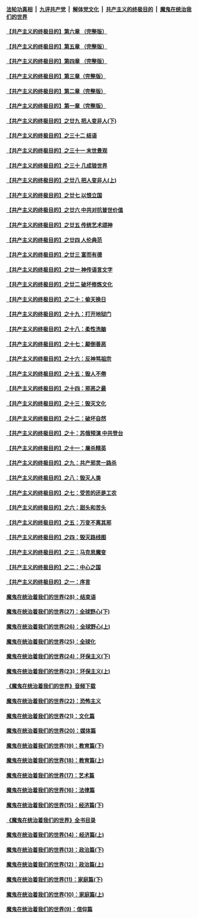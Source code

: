 ####  [法轮功真相](../../../../basic/blob/master/README.md?t=05091001) &nbsp;|&nbsp; [九评共产党](../../../../9ping.md/blob/master/README.md?t=05091001) &nbsp;|&nbsp; [解体党文化](../../../../jtdwh.md/blob/master/README.md?t=05091001)  &nbsp;|&nbsp; [共产主义的终极目的](../../../../gczydzjmd.md/blob/master/README.md?t=05091001) &nbsp;|&nbsp; [魔鬼在统治我们的世界](../../../../mgztzwmdsj.md/blob/master/README.md?t=05091001) 

#### [【共产主义的终极目的】第六章 （完整版）](../pages/nsc422/n11428913.md?t=05091001) 

#### [【共产主义的终极目的】第五章 （完整版）](../pages/nsc422/n11428912.md?t=05091001) 

#### [【共产主义的终极目的】第四章 （完整版）](../pages/nsc422/n11428907.md?t=05091001) 

#### [【共产主义的终极目的】第三章（完整版）](../pages/nsc422/n11428848.md?t=05091001) 

#### [【共产主义的终极目的】第二章（完整版）](../pages/nsc422/n11428831.md?t=05091001) 

#### [【共产主义的终极目的】第一章（完整版）](../pages/nsc422/n11417651.md?t=05091001) 

#### [【共产主义的终极目的】之廿九 把人变非人(下)](../pages/nsc422/n11344140.md?t=05091001) 

#### [【共产主义的终极目的】之三十二 结语](../pages/nsc422/n11360535.md?t=05091001) 

#### [【共产主义的终极目的】之三十一 末世景观](../pages/nsc422/n11351129.md?t=05091001) 

#### [【共产主义的终极目的】之三十 几成狼世界](../pages/nsc422/n11348280.md?t=05091001) 

#### [【共产主义的终极目的】之廿八 把人变非人(上)](../pages/nsc422/n11340492.md?t=05091001) 

#### [【共产主义的终极目的】之廿七 以恨立国](../pages/nsc422/n11336944.md?t=05091001) 

#### [【共产主义的终极目的】之廿六 中共对抗普世价值](../pages/nsc422/n11324785.md?t=05091001) 

#### [【共产主义的终极目的】之廿五 传统艺术颂神](../pages/nsc422/n11296396.md?t=05091001) 

#### [【共产主义的终极目的】之廿四 人伦典范](../pages/nsc422/n11296397.md?t=05091001) 

#### [【共产主义的终极目的】之廿三 富而有德](../pages/nsc422/n11283598.md?t=05091001) 

#### [【共产主义的终极目的】之廿一 神传语言文字](../pages/nsc422/n11263265.md?t=05091001) 

#### [【共产主义的终极目的】之廿二 破坏修炼文化](../pages/nsc422/n11245728.md?t=05091001) 

#### [【共产主义的终极目的】之二十：偷天换日](../pages/nsc422/n11238846.md?t=05091001) 

#### [【共产主义的终极目的】之十九：打开地狱门](../pages/nsc422/n11206376.md?t=05091001) 

#### [【共产主义的终极目的】之十八：柔性洗脑](../pages/nsc422/n11199994.md?t=05091001) 

#### [【共产主义的终极目的】之十七：颠倒善恶](../pages/nsc422/n11179782.md?t=05091001) 

#### [【共产主义的终极目的】之十六：反神骂祖宗](../pages/nsc422/n11166798.md?t=05091001) 

#### [【共产主义的终极目的】之十五：毁人不倦](../pages/nsc422/n11166792.md?t=05091001) 

#### [【共产主义的终极目的】之十四：邪恶之最](../pages/nsc422/n11150249.md?t=05091001) 

#### [【共产主义的终极目的】之十三：毁灭文化](../pages/nsc422/n11135227.md?t=05091001) 

#### [【共产主义的终极目的】之十二：破坏自然](../pages/nsc422/n11135214.md?t=05091001) 

#### [【共产主义的终极目的】之十：苏俄预演 中共登台](../pages/nsc422/n11118424.md?t=05091001) 

#### [【共产主义的终极目的】之十一：屠杀精英](../pages/nsc422/n11118442.md?t=05091001) 

#### [【共产主义的终极目的】之九：共产邪灵一路杀](../pages/nsc422/n11114139.md?t=05091001) 

#### [【共产主义的终极目的】之八：毁灭人类](../pages/nsc422/n11108503.md?t=05091001) 

#### [【共产主义的终极目的】之七：受苦的还是工农](../pages/nsc422/n11101809.md?t=05091001) 

#### [【共产主义的终极目的】之六：甜头和苦头](../pages/nsc422/n11096971.md?t=05091001) 

#### [【共产主义的终极目的】之五：万变不离其邪](../pages/nsc422/n11091285.md?t=05091001) 

#### [【共产主义的终极目的】之四：毁灭路线图](../pages/nsc422/n11086284.md?t=05091001) 

#### [【共产主义的终极目的】之三：马克思魔变](../pages/nsc422/n11061941.md?t=05091001) 

#### [【共产主义的终极目的】之二：中心之国](../pages/nsc422/n11047728.md?t=05091001) 

#### [【共产主义的终极目的】之一：序言](../pages/nsc422/n11086077.md?t=05091001) 

#### [魔鬼在统治着我们的世界(28)：结束语](../pages/nsc422/n10936246.md?t=05091001) 

#### [魔鬼在统治着我们的世界(27)：全球野心(下)](../pages/nsc422/n10928319.md?t=05091001) 

#### [魔鬼在统治着我们的世界(26)：全球野心(上)](../pages/nsc422/n10900318.md?t=05091001) 

#### [魔鬼在统治着我们的世界(25)：全球化](../pages/nsc422/n10788205.md?t=05091001) 

#### [魔鬼在统治着我们的世界(24)：环保主义(下)](../pages/nsc422/n10695307.md?t=05091001) 

#### [魔鬼在统治着我们的世界(23)：环保主义(上)](../pages/nsc422/n10688613.md?t=05091001) 

#### [《魔鬼在统治着我们的世界》音频下载](../pages/nsc422/n10635553.md?t=05091001) 

#### [魔鬼在统治着我们的世界(22)：恐怖主义](../pages/nsc422/n10614727.md?t=05091001) 

#### [魔鬼在统治着我们的世界(21)：文化篇](../pages/nsc422/n10597706.md?t=05091001) 

#### [魔鬼在统治着我们的世界(20)：媒体篇](../pages/nsc422/n10586579.md?t=05091001) 

#### [魔鬼在统治着我们的世界(19)：教育篇(下)](../pages/nsc422/n10564808.md?t=05091001) 

#### [魔鬼在统治着我们的世界(18)：教育篇(上)](../pages/nsc422/n10526970.md?t=05091001) 

#### [魔鬼在统治着我们的世界(17)：艺术篇](../pages/nsc422/n10499093.md?t=05091001) 

#### [魔鬼在统治着我们的世界(16)：法律篇](../pages/nsc422/n10485969.md?t=05091001) 

#### [魔鬼在统治着我们的世界(15)：经济篇(下)](../pages/nsc422/n10469975.md?t=05091001) 

#### [《魔鬼在统治着我们的世界》全书目录](../pages/nsc422/n10464261.md?t=05091001) 

#### [魔鬼在统治着我们的世界(14)：经济篇(上)](../pages/nsc422/n10457370.md?t=05091001) 

#### [魔鬼在统治着我们的世界(13)：政治篇(下)](../pages/nsc422/n10448270.md?t=05091001) 

#### [魔鬼在统治着我们的世界(12)：政治篇(上)](../pages/nsc422/n10444576.md?t=05091001) 

#### [魔鬼在统治着我们的世界(11)：家庭篇(下)](../pages/nsc422/n10440961.md?t=05091001) 

#### [魔鬼在统治着我们的世界(10)：家庭篇(上)](../pages/nsc422/n10435448.md?t=05091001) 

#### [魔鬼在统治着我们的世界(9)：信仰篇](../pages/nsc422/n10432159.md?t=05091001) 


